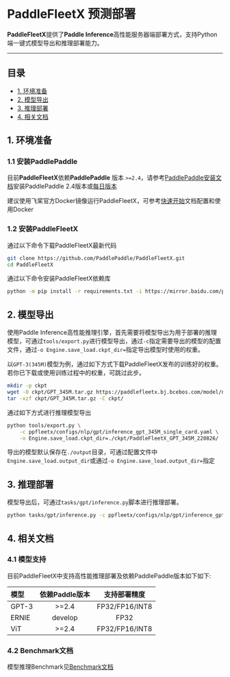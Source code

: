 # PaddleFleetX 预测部署

**PaddleFleetX**提供了**Paddle Inference**高性能服务器端部署方式，支持Python端一键式模型导出和推理部署能力。

---

## 目录

- [1. 环境准备](#1)
- [2. 模型导出](#2)
- [3. 推理部署](#3)
- [4. 相关文档](#4)


<a name="1"></a>
## 1. 环境准备

### 1.1 安装PaddlePaddle

目前**PaddleFleetX**依赖**PaddlePaddle** 版本 `>=2.4`，请参考[PaddlePaddle安装文档](https://www.paddlepaddle.org.cn/install/quick?docurl=/documentation/docs/zh/install/docker/linux-docker.html)安装PaddlePaddle 2.4版本或[每日版本](https://www.paddlepaddle.org.cn/documentation/docs/zh/install/Tables.html#whl-develop)

建议使用飞桨官方Docker镜像运行PaddleFleetX，可参考[快速开始](./quick_start.md)文档配置和使用Docker

### 1.2 安装PaddleFleetX

通过以下命令下载PaddleFleetX最新代码

```bash
git clone https://github.com/PaddlePaddle/PaddleFleetX.git
cd PaddleFleetX
```

通过以下命令安装PaddleFleetX依赖库

```bash
python -m pip install -r requirements.txt -i https://mirror.baidu.com/pypi/simple
```

<a name="2"></a>
## 2. 模型导出

使用Paddle Inference高性能推理引擎，首先需要将模型导出为用于部署的推理模型，可通过`tools/export.py`进行模型导出，通过`-c`指定需要导出的模型的配置文件，通过`-o Engine.save_load.ckpt_dir=`指定导出模型时使用的权重。

以`GPT-3(345M)`模型为例，通过如下方式下载PaddleFleetX发布的训练好的权重。若你已下载或使用训练过程中的权重，可跳过此步。

```bash
mkdir -p ckpt
wget -O ckpt/GPT_345M.tar.gz https://paddlefleetx.bj.bcebos.com/model/nlp/gpt/GPT_345M.tar.gz
tar -xzf ckpt/GPT_345M.tar.gz -C ckpt/
```

通过如下方式进行推理模型导出

```bash
python tools/export.py \
    -c ppfleetx/configs/nlp/gpt/inference_gpt_345M_single_card.yaml \
    -o Engine.save_load.ckpt_dir=./ckpt/PaddleFleetX_GPT_345M_220826/
```

导出的模型默认保存在`./output`目录，可通过配置文件中`Engine.save_load.output_dir`或通过`-o Engine.save_load.output_dir=`指定


<a name="3"></a>
## 3. 推理部署

模型导出后，可通过`tasks/gpt/inference.py`脚本进行推理部署。

```bash
python tasks/gpt/inference.py -c ppfleetx/configs/nlp/gpt/inference_gpt_345M_single_card.yaml
```

<a name="4"></a>
## 4. 相关文档

### 4.1 模型支持

目前PaddleFleetX中支持高性能推理部署及依赖PaddlePaddle版本如下如下:

| 模型      | 依赖Paddle版本 |  支持部署精度  |
| :-------- | :------------: | :------------: |
| GPT-3     |     >=2.4      | FP32/FP16/INT8 |
| ERNIE     |    develop     |      FP32      |
| ViT       |     >=2.4      | FP32/FP16/INT8 |

### 4.2 Benchmark文档

模型推理Benchmark见[Benchmark文档](./inference_benchmark.md)
